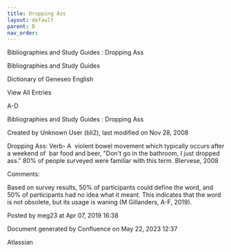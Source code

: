 ```yaml
---
title: Dropping Ass
layout: default
parent: D
nav_order:
---
```


Bibliographies and Study Guides : Dropping Ass

Bibliographies and Study Guides

Dictionary of Geneseo English

View All Entries

A-D

Bibliographies and Study Guides : Dropping Ass

Created by  Unknown User (bli2), last modified on Nov 28, 2008

Dropping Ass: Verb- A  violent bowel movement which typically occurs after a weekend of  bar food and beer, &quot;Don't go in the bathroom, I just dropped ass.&quot; 80% of people surveyed were familiar with this term. BIervese, 2008 

Comments:

Based on survey results, 50% of participants could define the word, and 50% of participants had no idea what it meant. This indicates that the word is not obsolete, but its usage is waning (M Gillanders, A-F, 2019).

Posted by meg23 at Apr 07, 2019 16:38

Document generated by Confluence on May 22, 2023 12:37

Atlassian

